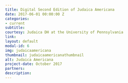 ```yaml
---
title: Digital Second Edition of Judaica Americana
date: 2017-06-01 00:00:00 Z
categories:
- current
subtitle: 
courtesy: Judaica DH at the University of Pennsylvania
link: 
layout: default
modal-id: 6
img: judaicaamericana
thumbnail: judaicaamericanathumbnail
alt: Judaica Americana
project-date: October 2017
partners: 
description: 
---
```



